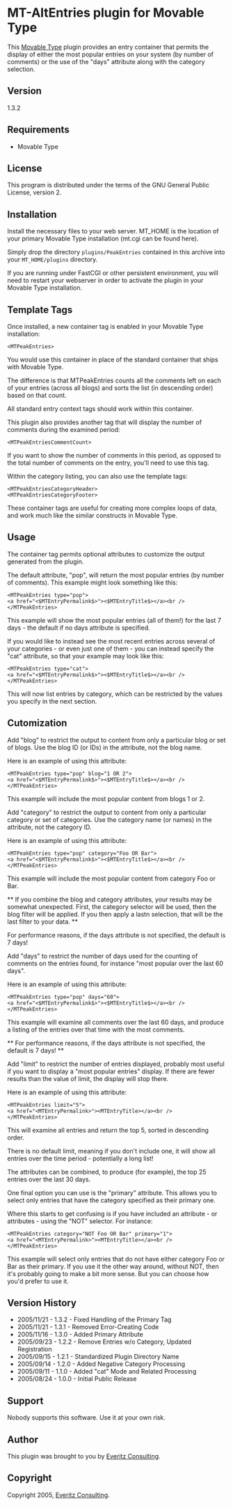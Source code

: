 # MT-AltEntries plugin for Movable Type #

This [Movable Type](http://www.movabletype.org) plugin provides an entry container that permits the display of either the most popular entries on your system (by number of comments) or the use of the "days" attribute along with the category selection.

## Version ##

1.3.2

## Requirements ##

* Movable Type

## License ##

This program is distributed under the terms of the GNU General Public License, version 2.

## Installation ##

Install the necessary files to your web server.  MT_HOME is the location of your primary Movable Type installation (mt.cgi can be found here).

Simply drop the directory `plugins/PeakEntries` contained in this archive into your `MT_HOME/plugins` directory.

If you are running under FastCGI or other persistent environment, you will need to restart your webserver in order to activate the plugin in your Movable Type installation.

## Template Tags ##

Once installed, a new container tag is enabled in your Movable Type installation:

    <MTPeakEntries>
    
You would use this container in place of the standard <MTEntries> container that ships with Movable Type.

The difference is that MTPeakEntries counts all the comments left on each of your entries (across all blogs) and sorts the list (in descending order) based on that count.

All standard entry context tags should work within this container.

This plugin also provides another tag that will display the number of comments during the examined period:

    <MTPeakEntriesCommentCount>
    
If you want to show the number of comments in this period, as opposed to the total number of comments on the entry, you'll need to use this tag.

Within the category listing, you can also use the template tags:

    <MTPeakEntriesCategoryHeader>
    <MTPeakEntriesCategoryFooter>

These container tags are useful for creating more complex loops of data, and work much like the similar constructs in Movable Type.

## Usage ##

The container tag permits optional attributes to customize the output generated from the plugin.

The default attribute, "pop", will return the most popular entries (by number of comments).  This example might look something like this:

    <MTPeakEntries type="pop">
    <a href="<$MTEntryPermalink$>"><$MTEntryTitle$></a><br />
    </MTPeakEntries>

This example will show the most popular entries (all of them!) for the last 7 days - the default if no days attribute is specified.

If you would like to instead see the most recent entries across several of your categories - or even just one of them - you can instead specify the "cat" attribute, so that your example may look like this:

    <MTPeakEntries type="cat">
    <a href="<$MTEntryPermalink$>"><$MTEntryTitle$></a><br />
    </MTPeakEntries>

This will now list entries by category, which can be restricted by the values you specify in the next section.

## Cutomization ##

Add "blog" to restrict the output to content from only a particular blog or set of blogs.  Use the blog ID (or IDs) in the attribute, not the blog name.

Here is an example of using this attribute:

    <MTPeakEntries type="pop" blog="1 OR 2">
    <a href="<$MTEntryPermalink$>"><$MTEntryTitle$></a><br />
    </MTPeakEntries>

This example will include the most popular content from blogs 1 or 2.

Add "category" to restrict the output to content from only a particular category or set of categories.  Use the category name (or names) in the attribute, not the category ID.

Here is an example of using this attribute:

    <MTPeakEntries type="pop" category="Foo OR Bar">
    <a href="<$MTEntryPermalink$>"><$MTEntryTitle$></a><br />
    </MTPeakEntries>

This example will include the most popular content from category Foo or Bar.

** If you combine the blog and category attributes, your results may be somewhat unexpected.  First, the category selector will be used, then the blog filter will be applied.  If you then apply a lastn selection, that will be the last filter to your data.  **

For performance reasons, if the days attribute is not specified, the default is 7 days!

Add "days" to restrict the number of days used for the counting of comments on the entries found, for instance "most popular over the last 60 days".

Here is an example of using this attribute:

    <MTPeakEntries type="pop" days="60">
    <a href="<$MTEntryPermalink$>"><$MTEntryTitle$></a><br />
    </MTPeakEntries>

This example will examine all comments over the last 60 days, and produce a listing of the entries over that time with the most comments.

** For performance reasons, if the days attribute is not specified, the default is 7 days! **

Add "limit" to restrict the number of entries displayed, probably most useful if you want to display a "most popular entries" display.  If there are fewer results than the value of limit, the display will stop there.

Here is an example of using this attribute:

    <MTPeakEntries limit="5">
    <a href="<MTEntryPermalink>"><MTEntryTitle></a><br />
    </MTPeakEntries>

This will examine all entries and return the top 5, sorted in descending order.

There is no default limit, meaning if you don't include one, it will show all entries over the time period - potentially a long list!

The attributes can be combined, to produce (for example), the top 25 entries over the last 30 days.

One final option you can use is the "primary" attribute.  This allows you to select only entries that have the category specified as their primary one.

Where this starts to get confusing is if you have included an attribute - or attributes - using the "NOT" selector.  For instance:

    <MTPeakEntries category="NOT Foo OR Bar" primary="1">
    <a href="<MTEntryPermalink>"><MTEntryTitle></a><br />
    </MTPeakEntries>

This example will select only entries that do not have either category Foo or Bar as their primary.  If you use it the other way around, without NOT, then it's probably going to make a bit more sense.  But you can choose how you'd prefer to use it.

## Version History ##

* 2005/11/21 - 1.3.2 - Fixed Handling of the Primary Tag
* 2005/11/21 - 1.3.1 - Removed Error-Creating Code
* 2005/11/16 - 1.3.0 - Added Primary Attribute
* 2005/09/23 - 1.2.2 - Remove Entries w/o Category, Updated Registration
* 2005/09/15 - 1.2.1 - Standardized Plugin Directory Name
* 2005/09/14 - 1.2.0 - Added Negative Category Processing
* 2005/09/11 - 1.1.0 - Added "cat" Mode and Related Processing
* 2005/08/24 - 1.0.0 - Initial Public Release

## Support ##

Nobody supports this software.  Use it at your own risk.

## Author ##

This plugin was brought to you by [Everitz Consulting](http://everitz.com/).

## Copyright ##

Copyright 2005, [Everitz Consulting](http://everitz.com/).
